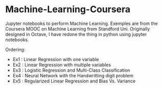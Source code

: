 # Machine-Learning-Coursera
Jupyter notebooks to perform Machine Learning.
Exemples are from the Coursera MOOC on Machine Learning from Standford Uni. 
Originally designed in Octave, I have redone the thing in python using jupyter notebooks.

Ordering:
  - Ex1 : Linear Regression with one variable
  - Ex2 : Linear Regression with multiple variables
  - Ex3 : Logistic Regression and Multi-Class Classification
  - Ex4 : Neural Network with the Handwritting digit problem
  - Ex5 : Regularized Linear Regression and Bias Vs. Variance


